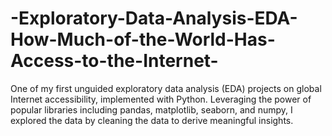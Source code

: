 # -Exploratory-Data-Analysis-EDA-How-Much-of-the-World-Has-Access-to-the-Internet-
One of my first unguided exploratory data analysis (EDA) projects on global Internet accessibility, implemented with Python. Leveraging the power of popular libraries including pandas, matplotlib, seaborn, and numpy, I explored the data by cleaning the data to derive meaningful insights.
